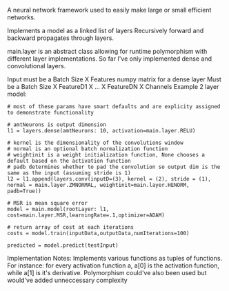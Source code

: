 A neural network framework used to easily make large or small efficient networks.

Implements a model as a linked list of layers
Recursively forward and backward propagates through layers.

main.layer is an abstract class allowing for runtime polymorphism with different layer implementations.
So far I've only implemented dense and convolutional layers.

Input must be a Batch Size X Features numpy matrix for a dense layer
Must be a Batch Size X FeatureD1 X ... X FeatureDN X Channels
Example 2 layer model:
```
# most of these params have smart defaults and are explicity assigned to demonstrate functionality

# amtNeurons is output dimension
l1 = layers.dense(amtNeurons: 10, activation=main.layer.RELU)

# kernel is the dimensionality of the convolutions window
# normal is an optional batch normalization function
# weightinit is a weight initialization function, None chooses a default based on the activation function
# padb determines whether to pad the convolution so output dim is the same as the input (assuming stride is 1)
l2 = l1.append(layers.conv(inputD=(3), kernel = (2), stride = (1), normal = main.layer.ZMNORMAL, weightinit=main.layer.HENORM, padb=True))

# MSR is mean square error
model = main.model(rootLayer: l1, cost=main.layer.MSR,learningRate=.1,optimizer=ADAM)

# return array of cost at each iterations
costs = model.train(inputData,outputData,numIterations=100)

predicted = model.predict(testInput)
```

Implementation Notes:
Implements various functions as tuples of functions.
For instance: for every activation function a, a[0] is the activation function, while a[1] is it's derivative.
Polymorphism could've also been used but would've added unneccessary complexity
